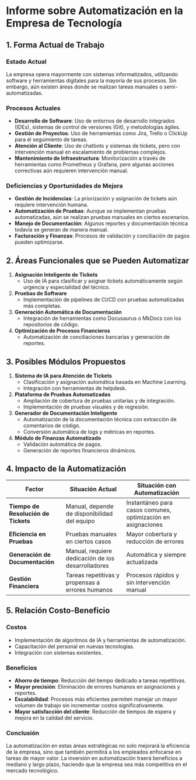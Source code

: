 # Informe sobre Automatización en la Empresa de Tecnología

## 1. Forma Actual de Trabajo
### Estado Actual
La empresa opera mayormente con sistemas informatizados, utilizando software y herramientas digitales para la mayoría de sus procesos. Sin embargo, aún existen áreas donde se realizan tareas manuales o semi-automatizadas.

### Procesos Actuales
- **Desarrollo de Software**: Uso de entornos de desarrollo integrados (IDEs), sistemas de control de versiones (Git), y metodologías ágiles.
- **Gestión de Proyectos**: Uso de herramientas como Jira, Trello o ClickUp para el seguimiento de tareas.
- **Atención al Cliente**: Uso de chatbots y sistemas de tickets, pero con intervención manual en escalamiento de problemas complejos.
- **Mantenimiento de Infraestructura**: Monitorización a través de herramientas como Prometheus y Grafana, pero algunas acciones correctivas aún requieren intervención manual.

### Deficiencias y Oportunidades de Mejora
- **Gestión de Incidencias**: La priorización y asignación de tickets aún requiere intervención humana.
- **Automatización de Pruebas**: Aunque se implementan pruebas automatizadas, aún se realizan pruebas manuales en ciertos escenarios.
- **Manejo de Documentación**: Algunos reportes y documentación técnica todavía se generan de manera manual.
- **Facturación y Finanzas**: Procesos de validación y conciliación de pagos pueden optimizarse.

## 2. Áreas Funcionales que se Pueden Automatizar
1. **Asignación Inteligente de Tickets**
   - Uso de IA para clasificar y asignar tickets automáticamente según urgencia y especialidad del técnico.
2. **Pruebas de Software**
   - Implementación de pipelines de CI/CD con pruebas automatizadas más completas.
3. **Generación Automática de Documentación**
   - Integración de herramientas como Docusaurus o MkDocs con los repositorios de código.
4. **Optimización de Procesos Financieros**
   - Automatización de conciliaciones bancarias y generación de reportes.

## 3. Posibles Módulos Propuestos
1. **Sistema de IA para Atención de Tickets**
   - Clasificación y asignación automática basada en Machine Learning.
   - Integración con herramientas de helpdesk.
2. **Plataforma de Pruebas Automatizadas**
   - Ampliación de cobertura de pruebas unitarias y de integración.
   - Implementación de pruebas visuales y de regresión.
3. **Generador de Documentación Inteligente**
   - Automatización de la documentación técnica con extracción de comentarios de código.
   - Conversión automática de logs y métricas en reportes.
4. **Módulo de Finanzas Automatizado**
   - Validación automática de pagos.
   - Generación de reportes financieros dinámicos.

## 4. Impacto de la Automatización
| Factor | Situación Actual | Situación con Automatización |
|--------|-----------------|---------------------------|
| **Tiempo de Resolución de Tickets** | Manual, depende de disponibilidad del equipo | Instantáneo para casos comunes, optimización en asignaciones |
| **Eficiencia en Pruebas** | Pruebas manuales en ciertos casos | Mayor cobertura y reducción de errores |
| **Generación de Documentación** | Manual, requiere dedicación de los desarrolladores | Automática y siempre actualizada |
| **Gestión Financiera** | Tareas repetitivas y propensas a errores humanos | Procesos rápidos y sin intervención manual |

## 5. Relación Costo-Beneficio
### Costos
- Implementación de algoritmos de IA y herramientas de automatización.
- Capacitación del personal en nuevas tecnologías.
- Integración con sistemas existentes.

### Beneficios
- **Ahorro de tiempo**: Reducción del tiempo dedicado a tareas repetitivas.
- **Mayor precisión**: Eliminación de errores humanos en asignaciones y reportes.
- **Escalabilidad**: Procesos más eficientes permiten manejar un mayor volumen de trabajo sin incrementar costos significativamente.
- **Mayor satisfacción del cliente**: Reducción de tiempos de espera y mejora en la calidad del servicio.

### Conclusión
La automatización en estas áreas estratégicas no solo mejorará la eficiencia de la empresa, sino que también permitirá a los empleados enfocarse en tareas de mayor valor. La inversión en automatización traerá beneficios a mediano y largo plazo, haciendo que la empresa sea más competitiva en el mercado tecnológico.
